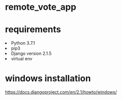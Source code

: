 # remote_vote_app

# requirements
<li>Python 3.7.1</li>
<li>pip3</li>
<li>Django version 2.1.5</li>
<li>virtual env</li>

# windows installation
https://docs.djangoproject.com/en/2.1/howto/windows/
